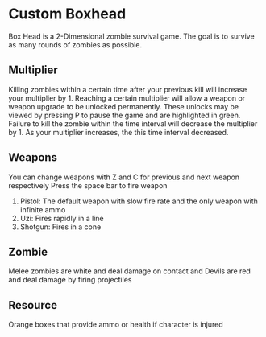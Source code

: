 # Custom Boxhead

Box Head is a 2-Dimensional zombie survival game. The goal is to survive as many rounds of zombies as possible.

## Multiplier

Killing zombies within a certain time after your previous kill will increase your multiplier by 1. Reaching a certain multiplier will allow a weapon
or weapon upgrade to be unlocked permanently. These unlocks may be viewed by pressing P to pause the game and are highlighted in green. Failure to kill the zombie within the time interval will decrease the multiplier by 1. As your multiplier increases, the this time interval decreased.

## Weapons

You can change weapons with Z and C for previous and next weapon respectively
Press the space bar to fire weapon

1. Pistol: The default weapon with slow fire rate and the only weapon with infinite ammo
2. Uzi: Fires rapidly in a line
3. Shotgun: Fires in a cone

## Zombie

Melee zombies are white and deal damage on contact and Devils are red and deal damage by firing projectiles

## Resource

Orange boxes that provide ammo or health if character is injured
